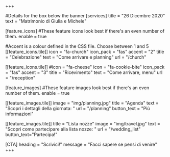 +++

#Details for the box below the banner
[services]
  title = "26 Dicembre 2020"
  text = "Matrimonio di Giulia e Michele"
  
   
[feature_icons]
  #These feature icons look best if there's an even number of them.
  enable = true

  #Accent is a colour defined in the CSS file. Choose between 1 and 5
  [[feature_icons.tile]]
    icon = "fa-church"
    icon_pack = "fas"
    accent = "2"
    title = "Celebrazione"
    text = "Come arrivare e planning"
	url = "/church"

  [[feature_icons.tile]]
    #icon = "fa-cheese"
	icon = "fa-cookie-bite"
    icon_pack = "fas"
    accent = "3"
    title = "Ricevimento"
    text = "Come arrivare, menu"
    url = "/reception"

[feature_images]
#These feature images look best if there's an even number of them.
  enable = true

  [[feature_images.tile]]
    image = "img/planning.jpg"
    title = "Agenda"
    text = "Scopri i dettagli della giornata: "
    url = "/planning"
    button_text = "Più informazioni"

  [[feature_images.tile]]
    title = "Lista nozze"
	image = "img/travel.jpg"
    text = "Scopri come partecipare alla lista nozze: "
    url = "/wedding_list"
    button_text="Partecipa!"
	


[CTA]
  heading = "Scrivici!"
  message = "Facci sapere se pensi di venire"
+++
